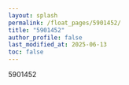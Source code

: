 ```yaml
---
layout: splash
permalink: /float_pages/5901452/
title: "5901452"
author_profile: false
last_modified_at: 2025-06-13
toc: false
---
```

 
5901452
